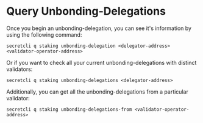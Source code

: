 # Query Unbonding-Delegations



Once you begin an unbonding-delegation, you can see it's information by using the following command:

```
secretcli q staking unbonding-delegation <delegator-address> <validator-operator-address>
```

Or if you want to check all your current unbonding-delegations with distinct validators:

```
secretcli q staking unbonding-delegations <delegator-address>
```

Additionally, you can get all the unbonding-delegations from a particular validator:

```
secretcli q staking unbonding-delegations-from <validator-operator-address>
```
